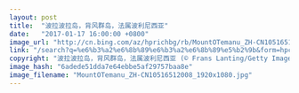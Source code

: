 ```yaml
---
layout: post
title:  "波拉波拉岛，背风群岛，法属波利尼西亚"
date:   "2017-01-17 16:00:00 +0800"
image_url: "http://cn.bing.com/az/hprichbg/rb/MountOTemanu_ZH-CN10516512008_1920x1080.jpg"
link: "/search?q=%e6%b3%a2%e6%8b%89%e6%b3%a2%e6%8b%89%e5%b2%9b&form=hpcapt&mkt=zh-cn"
copyright: "波拉波拉岛，背风群岛，法属波利尼西亚 (© Frans Lanting/Getty Images)"
image_hash: "6adede51dda7e64ebbe5af29757baa8e"
image_filename: "MountOTemanu_ZH-CN10516512008_1920x1080.jpg"
---
```

